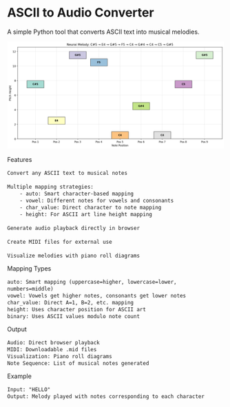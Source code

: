 # ASCII to Audio Converter
A simple Python tool that converts ASCII text into musical melodies.

![ascii_to_audio](ascii_to_audio.png)

Features
```
Convert any ASCII text to musical notes

Multiple mapping strategies:
	- auto: Smart character-based mapping
	- vowel: Different notes for vowels and consonants
	- char_value: Direct character to note mapping
	- height: For ASCII art line height mapping

Generate audio playback directly in browser

Create MIDI files for external use

Visualize melodies with piano roll diagrams
```

Mapping Types
```
auto: Smart mapping (uppercase=higher, lowercase=lower, numbers=middle)
vowel: Vowels get higher notes, consonants get lower notes
char_value: Direct A=1, B=2, etc. mapping
height: Uses character position for ASCII art
binary: Uses ASCII values modulo note count
```

Output
```
Audio: Direct browser playback
MIDI: Downloadable .mid files
Visualization: Piano roll diagrams
Note Sequence: List of musical notes generated
```

Example
```
Input: "HELLO"
Output: Melody played with notes corresponding to each character
```


